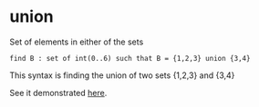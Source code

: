 # union

Set of elements in either of the sets

```essence
find B : set of int(0..6) such that B = {1,2,3} union {3,4}
```
This syntax is finding the union of two sets {1,2,3} and {3,4}

See it demonstrated [here](https://github.com/conjure-cp/conjure/blob/main/docs/notebooks/Set_operators.ipynb).
